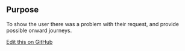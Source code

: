 ## Purpose
To show the user there was a problem with their request, and provide possible onward journeys.

[Edit this on GitHub](https://github.com/wellcometrust/wellcomecollection.org/blob/master/common/views/components/ErrorPage/README.md)
